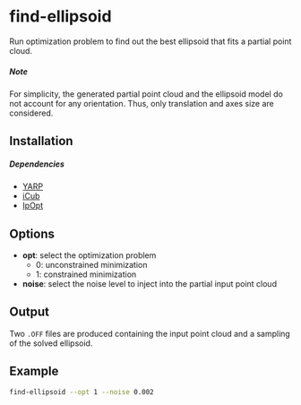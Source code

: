 # find-ellipsoid
Run optimization problem to find out the best ellipsoid that fits a partial point cloud.

##### Note
For simplicity, the generated partial point cloud and the ellipsoid model do not account for any orientation. Thus, only translation and axes size are considered.

## Installation

##### Dependencies
- [YARP](https://github.com/robotology/yarp)
- [iCub](https://github.com/robotology/icub-main)
- [IpOpt](http://wiki.icub.org/wiki/Installing_IPOPT)

## Options
- **opt**: select the optimization problem
    - 0: unconstrained minimization
    - 1: constrained minimization
- **noise**: select the noise level to inject into the partial input point cloud

## Output
Two `.OFF` files are produced containing the input point cloud and a sampling of the solved ellipsoid.

## Example

```sh
find-ellipsoid --opt 1 --noise 0.002
```
